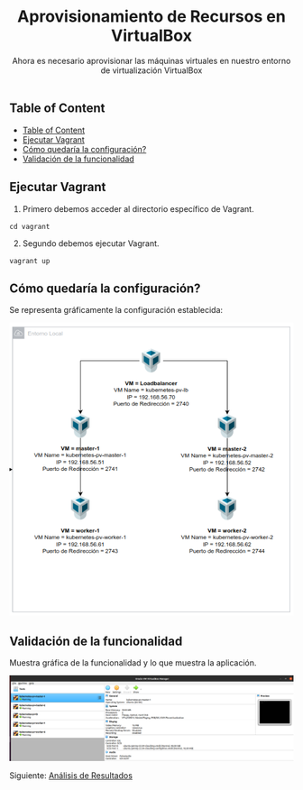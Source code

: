 <div align="center">
  <h1>Aprovisionamiento de Recursos en VirtualBox</h1>
</div>

<div align="center">
  Ahora es necesario aprovisionar las máquinas virtuales en nuestro entorno de virtualización VirtualBox
</div><br>

## Table of Content

- [Table of Content](#table-of-content)
- [Ejecutar Vagrant](#ejecutar-vagrant)
- [Cómo quedaría la configuración?](#cómo-quedaría-la-configuración)
- [Validación de la funcionalidad](#validación-de-la-funcionalidad)


## Ejecutar Vagrant

1. Primero debemos acceder al directorio específico de Vagrant.

```shell
cd vagrant
```

2. Segundo debemos ejecutar Vagrant.

```shell
vagrant up
```

## Cómo quedaría la configuración?

Se representa gráficamente la configuración establecida:

![Gráfico VM VirtualBox](./images/vm-virtualbox.png)


## Validación de la funcionalidad

Muestra gráfica de la funcionalidad y lo que muestra la aplicación.

![Funcionamiento del repositorio](./images/vm-virtualbox-02.png)

Siguiente: [Análisis de Resultados](06-analisis-resultados.md)